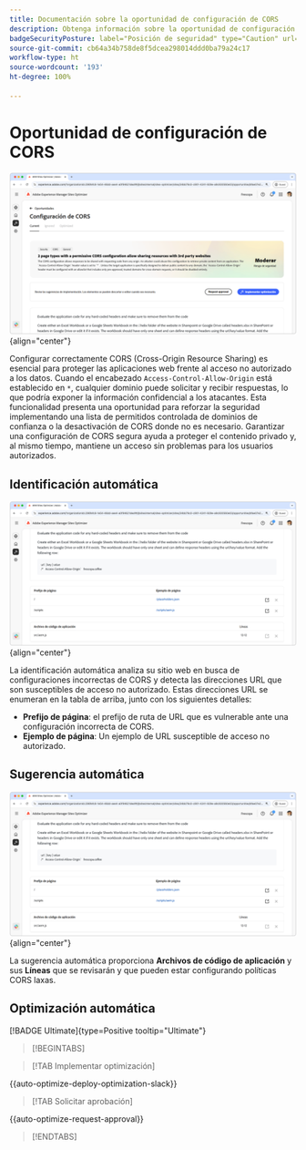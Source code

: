 ```yaml
---
title: Documentación sobre la oportunidad de configuración de CORS
description: Obtenga información sobre la oportunidad de configuración de CORS y aprenda a identificar y corregir las vulnerabilidades de seguridad del sitio.
badgeSecurityPosture: label="Posición de seguridad" type="Caution" url="../../opportunity-types/security-posture.md" tooltip="Posición de seguridad"
source-git-commit: cb64a34b758de8f5dcea298014ddd0ba79a24c17
workflow-type: ht
source-wordcount: '193'
ht-degree: 100%

---
```



# Oportunidad de configuración de CORS

![Oportunidad de configuración de CORS](./assets/cors-configuration/hero.png){align="center"}

Configurar correctamente CORS (Cross-Origin Resource Sharing) es esencial para proteger las aplicaciones web frente al acceso no autorizado a los datos. Cuando el encabezado `Access-Control-Allow-Origin` está establecido en `*`, cualquier dominio puede solicitar y recibir respuestas, lo que podría exponer la información confidencial a los atacantes. Esta funcionalidad presenta una oportunidad para reforzar la seguridad implementando una lista de permitidos controlada de dominios de confianza o la desactivación de CORS donde no es necesario. Garantizar una configuración de CORS segura ayuda a proteger el contenido privado y, al mismo tiempo, mantiene un acceso sin problemas para los usuarios autorizados.

## Identificación automática

![Identificación automática de la oportunidad de configuración de CORS](./assets/cors-configuration/auto-identify.png){align="center"}

La identificación automática analiza su sitio web en busca de configuraciones incorrectas de CORS y detecta las direcciones URL que son susceptibles de acceso no autorizado. Estas direcciones URL se enumeran en la tabla de arriba, junto con los siguientes detalles:

* **Prefijo de página**: el prefijo de ruta de URL que es vulnerable ante una configuración incorrecta de CORS.
* **Ejemplo de página**: Un ejemplo de URL susceptible de acceso no autorizado.

## Sugerencia automática

![Sugerencia automática de la oportunidad de configuración de CORS](./assets/cors-configuration/auto-suggest.png){align="center"}

La sugerencia automática proporciona **Archivos de código de aplicación** y sus **Líneas** que se revisarán y que pueden estar configurando políticas CORS laxas.


## Optimización automática

[!BADGE Ultimate]{type=Positive tooltip="Ultimate"}

>[!BEGINTABS]

>[!TAB Implementar optimización]

{{auto-optimize-deploy-optimization-slack}}

>[!TAB Solicitar aprobación]

{{auto-optimize-request-approval}}

>[!ENDTABS]
